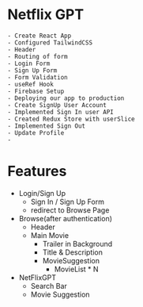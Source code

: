 # Netflix GPT

    - Create React App
    - Configured TailwindCSS
    - Header
    - Routing of form
    - Login Form
    - Sign Up Form
    - Form Validation
    - useRef Hook
    - Firebase Setup
    - Deploying our app to production
    - Create SignUp User Account
    - Implemented Sign In user API
    - Created Redux Store with userSlice
    - Implemented Sign Out
    - Update Profile
    - 

# Features

- Login/Sign Up
  - Sign In / Sign Up Form
  - redirect to Browse Page
- Browse(after authentication)
  - Header
  - Main Movie
    - Trailer in Background
    - Title & Description
    - MovieSuggestion
      - MovieList \* N
- NetFlixGPT
  - Search Bar
  - Movie Suggestion
